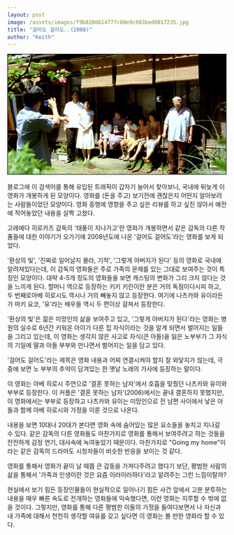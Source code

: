 ```yaml
---
layout: post
image: /assets/images/f9b8286614777c60e9c983bed0017235.jpg
title: "걸어도 걸어도..(2008)"
author: "Keith"
---
```





![image](/assets/images/f9b8286614777c60e9c983bed0017235.jpg)




블로그에 이 검색어를 통해 유입된 트래픽이 갑자기 늘어서 찾아보니, 국내에 뒤늦게 이 영화가 개봉하게 된 모양이다. 영화를 (돈을 주고) 보기전에 괜찮은지 어떤지 알아보려는 사람들이었던 모양이다. 영화 흥행에 영향을 주고 싶은 리뷰를 하고 싶진 않아서 예전에 적어놓았던 내용을 살짝 고쳤다.




고레에다 히로카즈 감독의 '태풍이 지나가고'란 영화가 개봉하면서 같은 감독의 다른 작품들에 대한 이야기가 오가기에 2008년도에 나온 '걸어도 걸어도'라는 영화를 보게 되었다.




'환상의 빛', '진짜로 일어날지 몰라, 기적', '그렇게 아버지가 된다' 등의 영화로 국내에 알려져있다는데, 이 감독의 영화들은 주로 가족의 문제를 있는 그대로 보여주는 것이 특징인 모양이다. 대략 4-5개 정도의 영화들을 보면 캐스팅의 변화가 그리 크지 않다는 것을 느끼게 된다. 할머니 역으로 등장하는 키키 키린이란 분은 거의 독점이다시피 하고, 두 번째로아베 히로시도 역시나 거의 빼놓지 않고 등장한다. 여기에 나츠카와 유이라든가 마키 요코, '유'라는 배우들 역시 두 편이상 걸쳐서 등장한다.




'환상의 빛'은 젊은 미망인의 삶을 보여주고 있고, '그렇게 아버지가 된다'라는 영화는 병원의 실수로 6년간 키워온 아이가 다른 집 자식이라는 것을 알게 되면서 벌어지는 일들을 그리고 있는데, 이 영화는 생각지 않은 사고로 자식(큰 아들)을 잃은 노부부가 그 자식의 기일에 딸과 아들 부부와 만나면서 벌어지는 일을 담고 있다.




'걸어도 걸어도'라는 제목은 영화 내용과 어찌 연결시켜야 할지 잘 와닿지가 않는데, 극 중에 보면 노 부부의 추억이 담겨있는 한 옛날 노래의 가사에 등장하는 말이다. 




이 영화는 아베 히로시 주연으로 '결혼 못하는 남자'에서 호흡을 맞췄던 나츠카와 유이와 부부로 등장한다. 이 커플은 '결혼 못하는 남자'(2006)에서는 끝내 결혼하지 못했지만, 이 영화에서는 부부로 등장하고 나츠카와 유이는 미망인으로 전 남편 사이에서 낳은 아들과 함께 아베 히로시와 가정을 이룬 것으로 나온다. 




내용을 보면 10대나 20대가 본다면 영화 속에 숨어있는 많은 요소들을 놓치고 지나갈 수 있다. 같은 감독의 다른 영화들도 마찬가지로 영화를 통해서 보여주려고 하는 것들을 잔잔하게 감정 연기, 대사속에 녹여놓았기 때문이다. 마찬가지로 "Going my home"이라는 같은 감독의 드라마도 시청자들이 비슷한 반응을 보이는 것 같다. 




영화를 통해서 영화가 끝이 날 때쯤 큰 감동을 가져다주려고 했다기 보단, 평범한 사람의 삶을 통해서 '가족과 인생이란 것은 요즘 이러이러하다'라고 알려주는 그런 느낌이랄까? 




현실에서 보기 힘든 등장인물들이 현실적으로 일어나기 힘든 사건 앞에서 고분 분투하는 내용을 매우 빠른 속도로 전개하는 영화들에 익숙했다면, 이런 영화는 지루할 수 밖에 없을 것이다. 그렇지만, 영화를 통해 다른 평범한 이들의 가정을 들여다보면서 나 자신과 내 가족에 대해서 천천히 생각할 여유를 갖고 싶다면 이 영화는 볼 만한 영화라 할 수 있다. 


